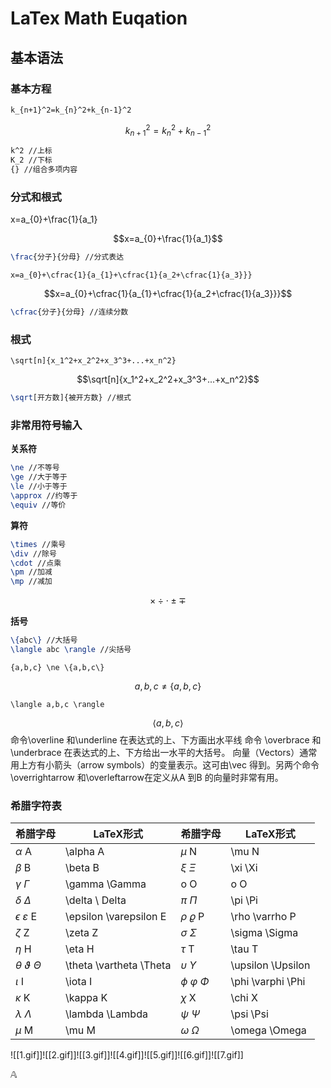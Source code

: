 # LaTex Math Euqation

## 基本语法

### 基本方程

``k_{n+1}^2=k_{n}^2+k_{n-1}^2``

$$k_{n+1}^2=k_{n}^2+k_{n-1}^2$$

```latex
k^2 //上标
K_2 //下标
{} //组合多项内容
```

### 分式和根式

x=a_{0}+\frac{1}{a_1}

$$x=a_{0}+\frac{1}{a_1}$$

```latex
\frac{分子}{分母} //分式表达
```

``x=a_{0}+\cfrac{1}{a_{1}+\cfrac{1}{a_2+\cfrac{1}{a_3}}}``

$$x=a_{0}+\cfrac{1}{a_{1}+\cfrac{1}{a_2+\cfrac{1}{a_3}}}$$

```latex
\cfrac{分子}{分母} //连续分数
```

### 根式

``\sqrt[n]{x_1^2+x_2^2+x_3^3+...+x_n^2}``

$$\sqrt[n]{x_1^2+x_2^2+x_3^3+...+x_n^2}$$

```latex
\sqrt[开方数]{被开方数} //根式
```

### 非常用符号输入

**关系符**

```latex
\ne //不等号
\ge //大于等于
\le //小于等于
\approx //约等于
\equiv //等价
```

**算符**

```latex
\times //乘号
\div //除号
\cdot //点乘
\pm //加减
\mp //减加
```

$$\times \div \cdot \pm \mp$$

**括号**

```latex
\{abc\} //大括号
\langle abc \rangle //尖括号
```

``{a,b,c} \ne \{a,b,c\}``

$${a,b,c} \ne \{a,b,c\}$$

``\langle a,b,c \rangle``

$$\langle a,b,c \rangle$$
命令\overline 和\underline 在表达式的上、下方画出水平线
命令 \overbrace 和 \underbrace 在表达式的上、下方给出一水平的大括号。
向量（Vectors）通常用上方有小箭头（arrow symbols）的变量表示。这可由\vec 得到。另两个命令\overrightarrow 和\overleftarrow在定义从A 到B 的向量时非常有用。


### 希腊字符表

| 希腊字母                      | LaTeX形式               | 希腊字母                | LaTeX形式              |
| ----------------------------- | -------------- | ----------------- | --- |
| $\alpha$ A                    | \alpha A                | $\mu$ N                 | \mu N             |     
| $\beta$ B                     | \beta B                 | $\xi$ $\Xi$             | \xi \Xi           |   
| $\gamma$ $\Gamma$             | \gamma \Gamma           | o O                     | o O               |
| $\delta$ $\Delta$             | \delta \ Delta          | $\pi$ $\Pi$             | \pi \Pi             |
| $\epsilon$ $\varepsilon$ E    | \epsilon \varepsilon E  | $\rho$ $\varrho$ P      | \rho \varrho P     |
| $\zeta$ Z                     | \zeta Z                 | $\sigma$ $\Sigma$       | \sigma \Sigma     |     
| $\eta$ H                      | \eta H                  | $\tau$ T                | \tau T                 |
| $\theta$ $\vartheta$ $\Theta$ | \theta \vartheta \Theta | $\upsilon$ $\Upsilon$   | \upsilon \Upsilon |     |
| $\iota$ I                     | \iota I                 | $\phi$ $\varphi$ $\Phi$ | \phi \varphi \Phi |     |
| $\kappa$ K                    | \kappa K                | $\chi$ X                | \chi X              |
| $\lambda$ $\Lambda$           | \lambda \Lambda         | $\psi$ $\Psi$           | \psi \Psi         |     
| $\mu$ M                       | \mu M                   | $\omega$ $\Omega$       | \omega \Omega     |     


![[1.gif]]![[2.gif]]![[3.gif]]![[4.gif]]![[5.gif]]![[6.gif]]![[7.gif]]

$\mathbb{A}$
